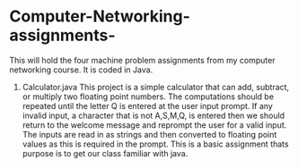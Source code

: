 # Computer-Networking-assignments-
This will hold the four machine problem assignments from my computer networking course. It is coded in Java.


1. Calculator.java 
This project is a simple calculator that can add, subtract, or multiply two floating point numbers. The computations should be repeated until the letter Q is entered at the user input prompt. If any invalid input, a character that is not A,S,M,Q, is entered then we should return to the welcome message and reprompt the user for a valid input. The inputs are read in as strings and then converted to floating point values as this is required in the prompt. This is a basic assignment thats purpose is to get our class familiar with java. 
